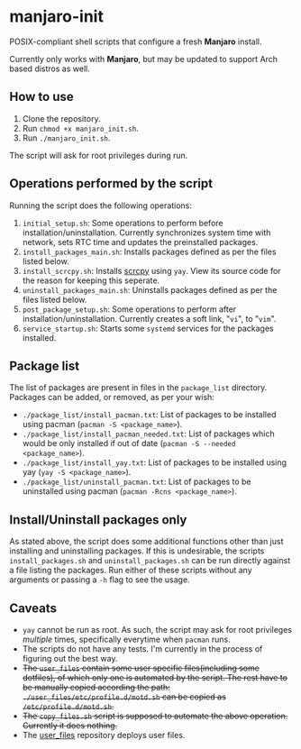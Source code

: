 # manjaro-init

POSIX-compliant shell scripts that configure a fresh **Manjaro** install.

Currently only works with **Manjaro**, but may be updated to support Arch based distros as well.

## How to use

1. Clone the repository.
2. Run `chmod +x manjaro_init.sh`.
3. Run `./manjaro_init.sh`.

The script will ask for root privileges during run.

## Operations performed by the script

Running the script does the following operations:

1. `initial_setup.sh`: Some operations to perform before installation/uninstallation. Currently synchronizes system time with network, sets RTC time and updates the preinstalled packages.
2. `install_packages_main.sh`: Installs packages defined as per the files listed below.
3. `install_scrcpy.sh`: Installs [scrcpy](https://github.com/Genymobile/scrcpy) using `yay`. View its source code for the reason for keeping this seperate.
4. `uninstall_packages_main.sh`: Uninstalls packages defined as per the files listed below.
5. `post_package_setup.sh`: Some operations to perform after installation/uninstallation. Currently creates a soft link, "`vi`", to "`vim`".
6. `service_startup.sh`: Starts some `systemd` services for the packages installed.

## Package list

The list of packages are present in files in the `package_list` directory. Packages can be added, or removed, as per your wish:

- `./package_list/install_pacman.txt`: List of packages to be installed using pacman (`pacman -S <package_name>`).
- `./package_list/install_pacman_needed.txt`: List of packages which would be only installed if out of date (`pacman -S --needed <package_name>`).
- `./package_list/install_yay.txt`: List of packages to be installed using yay (`yay -S <package_name>`).
- `./package_list/uninstall_pacman.txt`: List of packages to be uninstalled using pacman (`pacman -Rcns <package_name>`).

## Install/Uninstall packages only

As stated above, the script does some additional functions other than just installing and uninstalling packages. If this is undesirable, the scripts `install_packages.sh` and `uninstall_packages.sh` can be run directly against a file listing the packages. Run either of these scripts without any arguments or passing a `-h` flag to see the usage.

## Caveats

- `yay` cannot be run as root. As such, the script may ask for root privileges _multiple_ times, specifically everytime when `pacman` runs.
- The scripts do not have any tests. I'm currently in the process of figuring out the best way.
- ~~The `user_files` contain some user specific files(including some dotfiles), of which only one is automated by the script. The rest have to be manually copied according the path: `./user_files/etc/profile.d/motd.sh` can be copied as `/etc/profile.d/motd.sh`.~~
- ~~The `copy_files.sh` script is supposed to automate the above operation. Currently it does nothing.~~
- The [user_files](https://github.com/RoyARG02/user-files) repository deploys user files.
